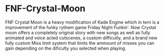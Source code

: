 # FNF-Crystal-Moon
 FNF Crystal Moon is a heavy modification of Kade Engine which in tern is a improvement of the funky rythem game Friday Night Funkin'. Now Crystal moon offers a completely original story with new songs as well as fully animated and voice acted cutscenes, a custom difficutly, and a brand new fully custom Miss limit system that limits the ammount of misses you can gain depending on the dificulty you selected when playing.

